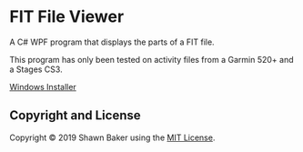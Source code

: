 # FIT File Viewer

A C# WPF program that displays the parts of a FIT file.

This program has only been tested on activity files from a Garmin 520+ and a Stages CS3.

[Windows Installer](https://raw.githubusercontent.com/ShawnBaker/FitFileViewer/master/publish/setup.exe)

## Copyright and License

Copyright &copy; 2019 Shawn Baker using the [MIT License](https://opensource.org/licenses/MIT).

